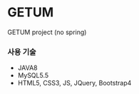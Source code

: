 # GETUM
GETUM project (no spring)

### 사용 기술
* JAVA8
* MySQL5.5
* HTML5, CSS3, JS, JQuery, Bootstrap4
